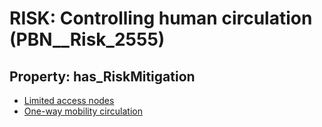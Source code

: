 # RISK: __Controlling human circulation__ (PBN__Risk_2555)

## Property: has_RiskMitigation

* [Limited access nodes](PBN__Mitigation_406)
* [One-way mobility circulation](PBN__Mitigation_407)

